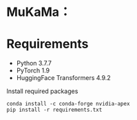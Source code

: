 # MuKaMa：
# Requirements

* Python 3.7.7
* PyTorch 1.9
* HuggingFace Transformers 4.9.2

Install required packages
```
conda install -c conda-forge nvidia-apex
pip install -r requirements.txt
```
